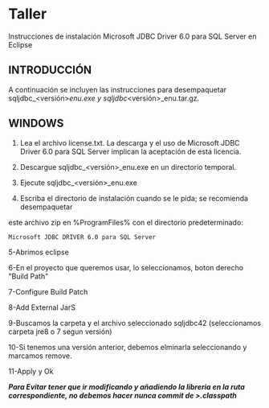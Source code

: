 # Taller
Instrucciones de instalación
 Microsoft JDBC Driver 6.0 para SQL Server en Eclipse


INTRODUCCIÓN
------------
A continuación se incluyen las instrucciones para desempaquetar sqljdbc_<versión>_enu.exe y sqljdbc_<versión>_enu.tar.gz.


WINDOWS
-------
1. Lea el archivo license.txt. La descarga y el uso de Microsoft JDBC Driver 6.0 para SQL Server implican la aceptación de esta licencia.

2. Descargue sqljdbc_<versión>_enu.exe en un directorio temporal.

3. Ejecute sqljdbc_<versión>_enu.exe

4. Escriba el directorio de instalación cuando se le pida; se recomienda desempaquetar

este archivo zip en %ProgramFiles% con el directorio predeterminado:

	Microsoft JDBC DRIVER 6.0 para SQL Server
5-Abrimos eclipse

6-En el proyecto que queremos usar, lo seleccionamos, boton derecho "Build Path"

7-Configure Build Patch

8-Add External JarS

9-Buscamos la carpeta y el archivo seleccionado sqljdbc42  (seleccionamos carpeta jre8 o 7 segun versión)

10-Si tenemos una versión anterior, debemos elminarla seleccionando y marcamos remove.

11-Apply y Ok


***Para Evitar tener que ir modificando y añadiendo la libreria en la ruta correspondiente, no debemos hacer nunca commit de >.classpath***
